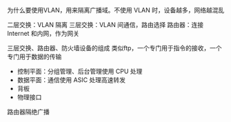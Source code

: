 
为什么要使用VLAN，用来隔离广播域。不使用 VLAN 时，设备越多，网络越混乱

二层交换：VLAN 隔离
三层交换：VLAN 间通信，路由选择
路由器：连接 Internet 和内网，作为网关

三层交换、路由器、防火墙设备的组成
类似ftp，一个专门用于指令的接收，一个专门用于数据的传输
- 控制平面：分组管理、后台管理使用 CPU 处理
- 数据平面：通信使用 ASIC 处理高速转发
- 背板
- 物理接口

路由器隔绝广播
